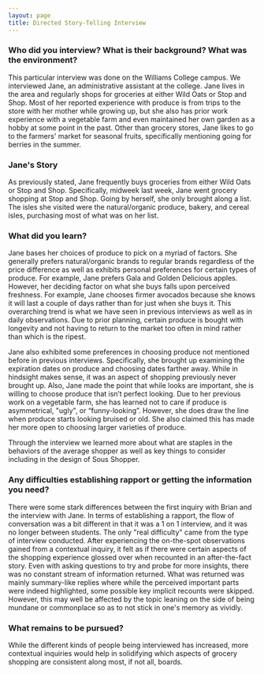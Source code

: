 ```yaml
---
layout: page
title: Directed Story-Telling Interview
---
```


### Who did you interview? What is their background? What was the environment?
This particular interview was done on the Williams College campus. We interviewed Jane, an administrative assistant at the college. Jane lives in the area and regularly shops for groceries at either Wild Oats or Stop and Shop. Most of her reported experience with produce is from trips to the store with her mother while growing up, but she also has prior work experience with a vegetable farm and even maintained her own garden as a hobby at some point in the past. Other than grocery stores, Jane likes to go to the farmers' market for seasonal fruits, specifically mentioning going for berries in the summer.

### Jane's Story
As previously stated, Jane frequently buys groceries from either Wild Oats or Stop and Shop. Specifically, midweek last week, Jane went grocery shopping at Stop and Shop. Going by herself, she only brought along a list. The isles she visited were the natural/organic produce, bakery, and cereal isles, purchasing most of what was on her list.

### What did you learn?
Jane bases her choices of produce to pick on a myriad of factors. She generally prefers natural/organic brands to regular brands regardless of the price difference as well as exhibits personal preferences for certain types of produce. For example, Jane prefers Gala and Golden Delicious apples. However, her deciding factor on what she buys falls upon perceived freshness. For example, Jane chooses firmer avocados because she knows it will last a couple of days rather than for just when she buys it. This overarching trend is what we have seen in previous interviews as well as in daily observations. Due to prior planning, certain produce is bought with longevity and not having to return to the market too often in mind rather than which is the ripest.

Jane also exhibited some preferences in choosing produce not mentioned before in previous interviews. Specifically, she brought up examining the expiration dates on produce and choosing dates farther away. While in hindsight makes sense, it was an aspect of shopping previously never brought up. Also, Jane made the point that while looks are important, she is willing to choose produce that isn’t perfect looking. Due to her previous work on a vegetable farm, she has learned not to care if produce is asymmetrical, "ugly", or “funny-looking”. However, she does draw the line when produce starts looking bruised or old. She also claimed this has made her more open to choosing larger varieties of produce.

Through the interview we learned more about what are staples in the behaviors of the average shopper as well as key things to consider including in the design of Sous Shopper.

### Any difficulties establishing rapport or getting the information you need?
There were some stark differences between the first inquiry with Brian and the interview with Jane. In terms of establishing a rapport, the flow of conversation was a bit different in that it was a 1 on 1 interview, and it was no longer between students. The only "real difficulty" came from the type of interview conducted. After experiencing the on-the-spot observations gained from a contextual inquiry, it felt as if there were certain aspects of the shopping experience glossed over when recounted in an after-the-fact story. Even with asking questions to try and probe for more insights, there was no constant stream of information returned. What was returned was mainly summary-like replies where while the perceived important parts were indeed highlighted, some possible key implicit recounts were skipped. However, this may well be affected by the topic leaning on the side of being mundane or commonplace so as to not stick in one's memory as vividly.

### What remains to be pursued?
While the different kinds of people being interviewed has increased, more contextual inquiries would help in solidifying which aspects of grocery shopping are consistent along most, if not all, boards.
